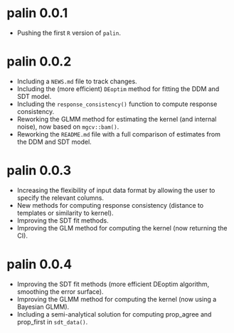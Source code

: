 # palin 0.0.1

* Pushing the first `R` version of `palin`.

# palin 0.0.2

* Including a `NEWS.md` file to track changes.
* Including the (more efficient) `DEoptim` method for fitting the DDM and SDT model.
* Including the `response_consistency()` function to compute response consistency.
* Reworking the GLMM method for estimating the kernel (and internal noise), now based on `mgcv::bam()`.
* Reworking the `README.md` file with a full comparison of estimates from the DDM and SDT model.

# palin 0.0.3

* Increasing the flexibility of input data format by allowing the user to specify the relevant columns.
* New methods for computing response consistency (distance to templates or similarity to kernel).
* Improving the SDT fit methods.
* Improving the GLM method for computing the kernel (now returning the CI).

# palin 0.0.4

* Improving the SDT fit methods (more efficient DEoptim algorithm, smoothing the error surface).
* Improving the GLMM method for computing the kernel (now using a Bayesian GLMM).
* Including a semi-analytical solution for computing prop_agree and prop_first in `sdt_data()`.

